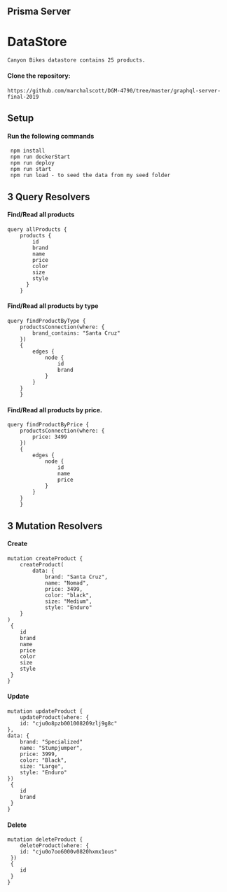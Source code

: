 ## Prisma Server

# DataStore
```
Canyon Bikes datastore contains 25 products.
```
#### Clone the repository:
```
https://github.com/marchalscott/DGM-4790/tree/master/graphql-server-final-2019
```

## Setup

#### Run the following commands
```
 npm install
 npm run dockerStart
 npm run deploy
 npm run start
 npm run load - to seed the data from my seed folder
```

## 3 Query Resolvers
#### Find/Read all products
```
query allProducts { 
    products { 
        id 
        brand
        name 
        price 
        color 
        size 
        style 
      } 
    }
```

#### Find/Read all products by type
```
query findProductByType { 
    productsConnection(where: {
        brand_contains: "Santa Cruz"
    })
    {
        edges {
            node {
                id
                brand
            }
        }
    }
    }
```

#### Find/Read all products by price.
```
query findProductByPrice { 
    productsConnection(where: {
        price: 3499
    })
    {
        edges {
            node {
                id
                name
                price
            }
        }
    }
    }
```

## 3 Mutation Resolvers

#### Create
```
mutation createProduct { 
    createProduct(
        data: { 
            brand: "Santa Cruz",
            name: "Nomad",
            price: 3499,
            color: "black",
            size: "Medium",
            style: "Enduro"
    }
)
 {
    id
    brand
    name
    price
    color
    size
    style
 }
}
```

#### Update
```
mutation updateProduct { 
    updateProduct(where: {
    id: "cju0o8pzb001008209zlj9g8c"
},
data: {
    brand: "Specialized"
    name: "Stumpjumper",
    price: 3999,
    color: "Black",
    size: "Large",
    style: "Enduro"
})
 {
    id
    brand
 }
}
```

#### Delete
```
mutation deleteProduct { 
    deleteProduct(where: {
    id: "cju0o7oo6000v0820hxmx1ous"
 })
 {
    id
 }
}
```

